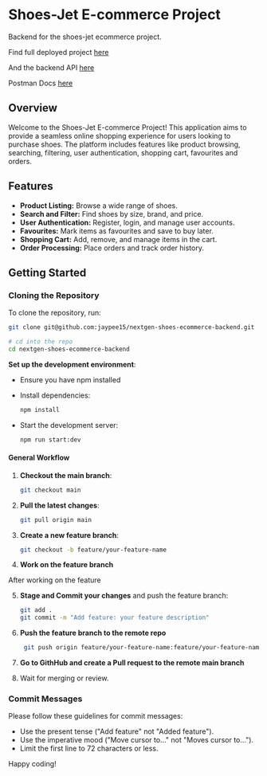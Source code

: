 
# Shoes-Jet E-commerce Project

Backend for the shoes-jet ecommerce project.

Find full deployed project [here](https://shoes-jet.vercel.app/)

And the backend API [here](https://nextgen-shoes-backend.vercel.app/api)

Postman Docs [here](https://documenter.getpostman.com/view/20410581/2sA3dvmD4h)

## Overview

Welcome to the Shoes-Jet E-commerce Project! This application aims to provide a seamless online shopping experience for users looking to purchase shoes. The platform includes features like product browsing, searching, filtering, user authentication, shopping cart, favourites and orders.

## Features

- **Product Listing:** Browse a wide range of shoes.
- **Search and Filter:** Find shoes by size, brand, and price.
- **User Authentication:** Register, login, and manage user accounts.
- **Favourites:** Mark items as favourites and save to buy later.
- **Shopping Cart:** Add, remove, and manage items in the cart.
- **Order Processing:** Place orders and track order history.


## Getting Started

### Cloning the Repository

To clone the repository, run:

```sh
git clone git@github.com:jaypee15/nextgen-shoes-ecommerce-backend.git

# cd into the repo
cd nextgen-shoes-ecommerce-backend
```

 **Set up the development environment**:
   - Ensure you have npm installed 

   - Install dependencies: 
     ```sh
     npm install
     ```
   - Start the development server:
     ```sh
     npm run start:dev
     ```

#### General Workflow

1. **Checkout the main branch**:
   ```sh
   git checkout main
   ```

2. **Pull the latest changes**:
   ```sh
   git pull origin main
   ```

3. **Create a new feature branch**:
   ```sh
   git checkout -b feature/your-feature-name
   ```
4. **Work on the feature branch**

After working on the feature

5. **Stage and Commit your changes** and push the feature branch:
   ```sh
   git add .
   git commit -m "Add feature: your feature description"
   ```

6. **Push the feature branch to the remote repo**
   ```sh
    git push origin feature/your-feature-name:feature/your-feature-name
   ```
7. **Go to GithHub and create a Pull request to the remote main branch**
8. Wait for merging or review.



### Commit Messages

Please follow these guidelines for commit messages:

- Use the present tense ("Add feature" not "Added feature").
- Use the imperative mood ("Move cursor to..." not "Moves cursor to...").
- Limit the first line to 72 characters or less.


Happy coding!
